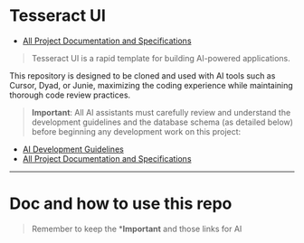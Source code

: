 # Tesseract UI
- [All Project Documentation and Specifications](./SPEC.md)

> Tesseract UI is a rapid template for building AI-powered applications.

This repository is designed to be cloned and used with AI tools such as Cursor, Dyad, or Junie,
maximizing the coding experience while maintaining thorough code review practices.

> **Important**: All AI assistants must carefully review and understand the development guidelines and the database schema (as detailed below) before beginning any development work on this project:

- [AI Development Guidelines](./ai-guidelines.md)
- [All Project Documentation and Specifications](./SPEC.md)

----

# Doc and how to use this repo
> Remember to keep the ***Important** and those links for AI